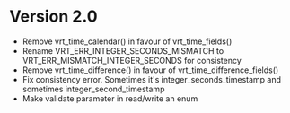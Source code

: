 # Version 2.0
* Remove vrt_time_calendar() in favour of vrt_time_fields()
* Rename VRT_ERR_INTEGER_SECONDS_MISMATCH to VRT_ERR_MISMATCH_INTEGER_SECONDS for consistency
* Remove vrt_time_difference() in favour of vrt_time_difference_fields()
* Fix consistency error. Sometimes it's integer_seconds_timestamp and sometimes integer_second_timestamp
* Make validate parameter in read/write an enum
